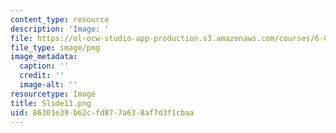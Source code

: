 ```yaml
---
content_type: resource
description: 'Image: '
file: https://ol-ocw-studio-app-production.s3.amazonaws.com/courses/6-004-computation-structures-spring-2017/86301e39b62cfd877a638af7d3f1cbaa_Slide11.png
file_type: image/png
image_metadata:
  caption: ''
  credit: ''
  image-alt: ''
resourcetype: Image
title: Slide11.png
uid: 86301e39-b62c-fd87-7a63-8af7d3f1cbaa
---
```

